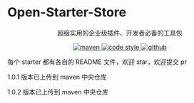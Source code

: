# Open-Starter-Store

<p align="center">
超级实用的企业级插件、开发者必备的工具包
</p>

<p align="center">
  <a href="https://search.maven.org/search?q=g:com.saucesubfresh%20a:open-starter-*">
    <img alt="maven" src="https://img.shields.io/github/v/release/lijunping365/Open-Starter-Store?include_prereleases&logo=Open-Starter-Store&style=plastic">
  </a>

  <a href="https://www.apache.org/licenses/LICENSE-2.0">
    <img alt="code style" src="https://img.shields.io/badge/license-Apache%202-4EB1BA.svg?style=flat-square">
  </a>

  <a href="https://github.com/lijunping365/Open-Starter-Store">
    <img alt="github" src="https://img.shields.io/github/stars/lijunping365/Open-Starter-Store" >
  </a>
</p>

每个 starter 都有各自的 README 文件，欢迎 star，欢迎提交 pr

1.0.1 版本已上传到 maven 中央仓库

1.0.2 版本已上传到 maven 中央仓库
